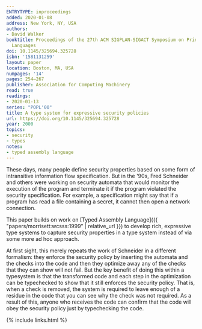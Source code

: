 ```yaml
---
ENTRYTYPE: inproceedings
added: 2020-01-08
address: New York, NY, USA
authors:
- David Walker
booktitle: Proceedings of the 27th ACM SIGPLAN-SIGACT Symposium on Principles of Programming
  Languages
doi: 10.1145/325694.325728
isbn: '1581131259'
layout: paper
location: Boston, MA, USA
numpages: '14'
pages: 254–267
publisher: Association for Computing Machinery
read: true
readings:
- 2020-01-13
series: "POPL'00"
title: A type system for expressive security policies
url: https://doi.org/10.1145/325694.325728
year: 2000
topics:
- security
- types
notes:
- typed assembly language
---
```


These days, many people define security properties based on
some form of intransitive information flow specification.
But in the '90s, Fred Schneider and others were working on
security automata that would monitor the execution of the
program and terminate it if the program violated
the security specification.
For example, a specification might say that if a program
has read a file containing a secret, it cannot then
open a network connection.

This paper builds on work on [Typed Assembly Language]({{
"papers/morrisett:wcsss:1999" | relative_url }})
to develop rich, expressive type systems to capture
security properties in a type system instead of via
some more ad hoc approach.

At first sight, this merely repeats the work of Schneider
in a different formalism:
they enforce the security policy by inserting the automata
and the checks into the code and then they optimize away
any of the checks that they can show will not fail.
But the key benefit of doing this within a typesystem
is that the transformed code and each step in the optimization can be
typechecked to show that it still enforces the security
policy.
That is, when a check is removed, the system is required to leave enough of
a residue in the code that you can see why the check was
not required.
As a result of this, anyone who receives the code can confirm
that the code will obey the security policy just by
typechecking the code.

{% include links.html %}
